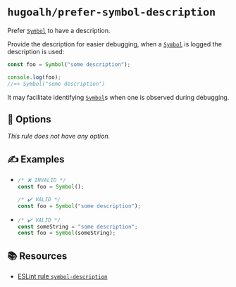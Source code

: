 # `hugoalh/prefer-symbol-description`

Prefer [`Symbol`][ecmascript-symbol] to have a description.

Provide the description for easier debugging, when a [`Symbol`][ecmascript-symbol] is logged the description is used:

```ts
const foo = Symbol("some description");

console.log(foo);
//=> Symbol("some description")
```

It may facilitate identifying [`Symbol`][ecmascript-symbol]s when one is observed during debugging.

## 🔧 Options

*This rule does not have any option.*

## ✍️ Examples

- ```ts
  /* ❌ INVALID */
  const foo = Symbol();

  /* ✔️ VALID */
  const foo = Symbol("some description");
  ```
- ```ts
  /* ✔️ VALID */
  const someString = "some description";
  const foo = Symbol(someString);
  ```

## 📚 Resources

- [ESLint rule `symbol-description`](https://eslint.org/docs/latest/rules/symbol-description)

[ecmascript-symbol]: https://developer.mozilla.org/en-US/docs/Web/JavaScript/Reference/Global_Objects/Symbol/Symbol
